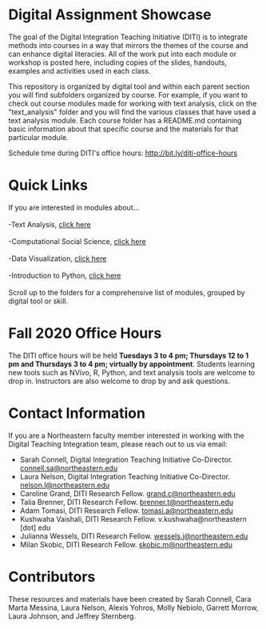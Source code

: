 ﻿# Digital Assignment Showcase

The goal of the Digital Integration Teaching Initiative (DITI) is to integrate methods into courses in a way that mirrors the themes of the course and can enhance digital literacies.  All of the work put into each module or workshop is posted here, including copies of the slides, handouts, examples and activities used in each class.

This repository is organized by digital tool and within each parent section you will find subfolders organized by course. For example, if you want to check out course modules made for working with text analysis, click on the "text_analysis" folder and you will find the various classes that have used a text analysis module. Each course folder has a README.md containing basic information about that specific course and the materials for that particular module.

Schedule time during DITI's office hours: http://bit.ly/diti-office-hours

# Quick Links

If you are interested in modules about...
<br>
<br>
-Text Analysis, [click here](https://github.com/NULabNortheastern/digitalassignmentshowcase/tree/master/text_analysis)
<br>
<br>
-Computational Social Science, [click here](https://github.com/NULabNortheastern/digitalassignmentshowcase/tree/master/data_ethics/intro_computational_social_science)
<br>
<br>
-Data Visualization, [click here](https://github.com/NULabNortheastern/digitalassignmentshowcase/tree/master/data_visualization)
<br>
<br>
-Introduction to Python, [click here](https://github.com/NULabNortheastern/digitalassignmentshowcase/tree/master/intro_python)
<br>
<br>
Scroll up to the folders for a comprehensive list of modules, grouped by digital tool or skill. 
<br>

# Fall 2020 Office Hours
The DITI office hours will be held <strong>Tuesdays 3 to 4 pm; Thursdays 12 to 1 pm and Thursdays 3 to 4 pm; virtually by appointment</strong>. Students learning new tools such as NVivo, R, Python, and text analysis tools are welcome to drop in. Instructors are also welcome to drop by and ask questions.

# Contact Information

If you are a Northeastern faculty member interested in working with the Digital Teaching Integration team, please reach out to us via email:

- Sarah Connell, Digital Integration Teaching Initiative Co-Director. connell.sa@northeastern.edu
- Laura Nelson, Digital Integration Teaching Initiative Co-Director. nelson.l@northeastern.edu
- Caroline Grand, DITI Research Fellow. grand.c@northeastern.edu
- Talia Brenner, DITI Research Fellow. brenner.t@northeastern.edu
- Adam Tomasi, DITI Research Fellow. tomasi.a@northeastern.edu
- Kushwaha Vaishali, DITI Research Fellow. v.kushwaha@northeastern [dot] edu
- Julianna Wessels, DITI Research Fellow. wessels.j@northeastern.edu
- Milan Skobic, DITI Research Fellow. skobic.m@northeastern.edu

# Contributors
These resources and materials have been created by Sarah Connell, Cara Marta Messina, Laura Nelson, Alexis Yohros, Molly Nebiolo, Garrett Morrow, Laura Johnson, and Jeffrey Sternberg. 
